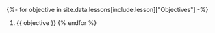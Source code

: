 {%- for objective in site.data.lessons[include.lesson]["Objectives"] -%}
1. {{ objective }}
{% endfor %}
